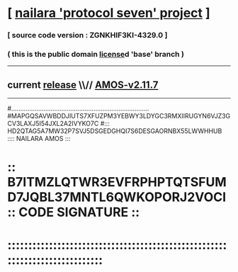 
# [ [nailara 'protocol seven' project](http://nailara.network/) ]

### [ source code version : ZGNKHIF3KI-4329.0 ]

### ( this is the public domain [license](../license)d 'base' branch )
---
## current [release](https://github.com/nailara-technologies/protocol-7/releases) \\\\// [AMOS-v2.11.7](https://github.com/nailara-technologies/protocol-7/releases/tag/AMOS-v2.11.7)
---

#.............................................................................
#MAPGQSAVWBDDJIUTS7XFUZPM3YEBWY3LDYGC3RMXIIRUGYN6VJZ3GCV3LAXJ5I54JXL2A2IVYKO7C
#::: HD2QTAG5A7MW32P7SVJ5DSGEDGHQI7S6DESGAORNBX55LWWHHUB :::: NAILARA AMOS :::
# :: B7ITMZLQTWR3EVFRPHPTQTSFUMD7JQBL37MNTL6QWKOPORJ2VOCI :: CODE SIGNATURE ::
# ::::::::::::::::::::::::::::::::::::::::::::::::::::::::::::::::::::::::::::
